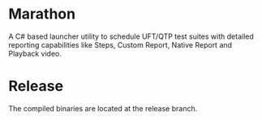 # Marathon
A C# based launcher utility to schedule UFT/QTP test suites with detailed reporting capabilities like Steps, Custom Report, Native Report and Playback video.

# Release

The compiled binaries are located at the release branch.


